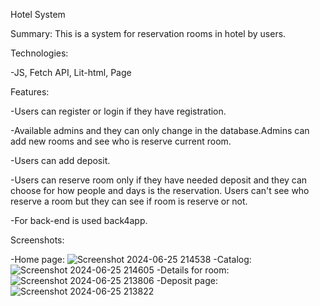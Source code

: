 Hotel System

Summary: This is a system for reservation rooms in hotel by users.

Technologies:

-JS, Fetch API, Lit-html, Page

Features:

-Users can register or login if they have registration.

-Available admins and they can only change in the database.Admins can add new rooms and see who is reserve current room.

-Users can add deposit.

-Users can reserve room only if they have needed deposit and they can choose for how people and days is the reservation. Users can't see who reserve a room but they can see if room is reserve or not.

-For back-end is used back4app.

Screenshots:

-Home page:
![Screenshot 2024-06-25 214538](https://github.com/Qsen02/My-programs/assets/101555544/8f54ad95-3da9-41ae-b183-657b18ff1c41)
-Catalog:
![Screenshot 2024-06-25 214605](https://github.com/Qsen02/My-programs/assets/101555544/93972ebe-e426-4819-9a3e-e90dc4332186)
-Details for room:
![Screenshot 2024-06-25 213806](https://github.com/Qsen02/My-programs/assets/101555544/0dfa8a47-dfbf-490f-8378-e5e7c423d9eb)
-Deposit page:
![Screenshot 2024-06-25 213822](https://github.com/Qsen02/My-programs/assets/101555544/2afb607d-8efb-41ce-8580-5ab51570f686)



